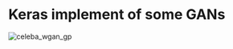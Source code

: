 # Keras implement of some GANs

![celeba_wgan_gp](https://raw.githubusercontent.com/bojone/gan/master/keras/imgs/wgan_gp_test_12800.png)
